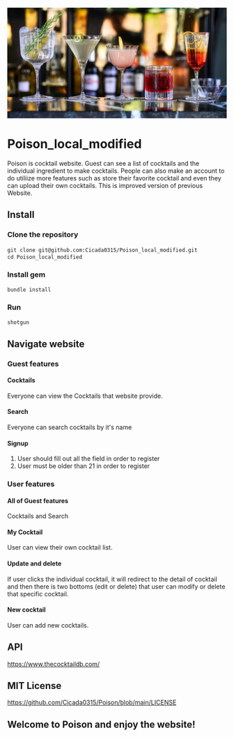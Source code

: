 ![](public/images/readmeimage1.jpg)
# Poison_local_modified
Poison is cocktail website. Guest can see a list of cocktails and the individual ingredient to make cocktails. People can also make an account to do utiliize more features such as store their favorite cocktail and even they can upload their own cocktails. This is improved version of previous Website. 

## Install
### Clone the repository
```
git clone git@github.com:Cicada0315/Poison_local_modified.git
cd Poison_local_modified
```
### Install gem
```
bundle install
```
### Run
```
shotgun
``` 

## Navigate website
### Guest features
#### Cocktails
Everyone can view the Cocktails that website provide.

#### Search
Everyone can search cocktails by it's name

#### Signup
1. User should fill out all the field in order to register <br>
2. User must be older than 21 in order to register <br>

### User features

#### All of Guest features 
Cocktails and Search

#### My Cocktail
User can view their own cocktail list.

#### Update and delete
If user clicks the individual cocktail, it will redirect to the detail of cocktail and then there is two bottoms (edit or delete) that user can modify or delete that specific cocktail. 

#### New cocktail
User can add new cocktails.

## API
https://www.thecocktaildb.com/

## MIT License
https://github.com/Cicada0315/Poison/blob/main/LICENSE

## Welcome to Poison and enjoy the website!
